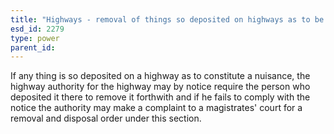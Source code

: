 ```yaml
---
title: "Highways - removal of things so deposited on highways as to be a nuisance etc"
esd_id: 2279
type: power
parent_id:  
---
```


If any thing is so deposited on a highway as to constitute a nuisance, the highway authority for the highway may by notice require the person who deposited it there to remove it forthwith and if he fails to comply with the notice the authority may make a complaint to a magistrates' court for a removal and disposal order under this section.

